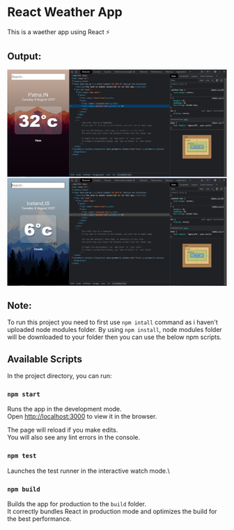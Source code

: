 # React Weather App

This is a waether app using React ⚡

## Output:
<img src = "react-weather-app-warm.PNG">
<img src = "react-weather-app-cold.PNG">

## Note:
To run this project you need to first use `npm intall` command as i haven't uploaded node modules folder. By using `npm install`, node modules folder will be downloaded to your folder then you can use the below npm scripts.

## Available Scripts

In the project directory, you can run:

### `npm start`

Runs the app in the development mode.\
Open [http://localhost:3000](http://localhost:3000) to view it in the browser.

The page will reload if you make edits.\
You will also see any lint errors in the console.

### `npm test`

Launches the test runner in the interactive watch mode.\

### `npm build`

Builds the app for production to the `build` folder.\
It correctly bundles React in production mode and optimizes the build for the best performance.
